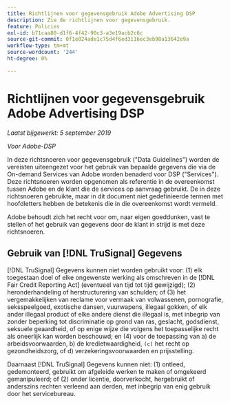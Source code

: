 ```yaml
---
title: Richtlijnen voor gegevensgebruik Adobe Advertising DSP
description: Zie de richtlijnen voor gegevensgebruik.
feature: Policies
exl-id: b71caa80-d1f6-4f42-90c3-a3e19acb2c6c
source-git-commit: 0f1e024ade1c75d4f6ed3116ec3eb98a13642e9a
workflow-type: tm+mt
source-wordcount: '244'
ht-degree: 0%

---
```


# Richtlijnen voor gegevensgebruik Adobe Advertising DSP

*Laatst bijgewerkt: 5 september 2019*

*Voor Adobe-DSP*

In deze richtsnoeren voor gegevensgebruik (&quot;Data Guidelines&quot;) worden de vereisten uiteengezet voor het gebruik van bepaalde gegevens die via de On-demand Services van Adobe worden benaderd voor DSP (&quot;Services&quot;). Deze richtsnoeren worden opgenomen als referentie in de overeenkomst tussen Adobe en de klant die de services op aanvraag gebruikt. De in deze richtsnoeren gebruikte, maar in dit document niet gedefinieerde termen met hoofdletters hebben de betekenis die in die overeenkomst wordt vermeld.

Adobe behoudt zich het recht voor om, naar eigen goeddunken, vast te stellen of het gebruik van gegevens door de klant in strijd is met deze richtsnoeren.

## Gebruik van [!DNL TruSignal] Gegevens

[!DNL TruSignal] Gegevens kunnen niet worden gebruikt voor: (1) elk toegestaan doel of elke ongewenste werking als omschreven in de [!DNL Fair Credit Reporting Act] (eventueel van tijd tot tijd gewijzigd); (2) heronderhandeling of herstructurering van schulden; of (3) het vergemakkelijken van reclame voor vermaak van volwassenen, pornografie, seksspeelgoed, exotische dansen, vuurwapens, illegaal gokken, of elk ander illegaal product of elke andere dienst die illegaal is, met inbegrip van zonder beperking tot discriminatie op grond van ras, geslacht, godsdienst, seksuele geaardheid, of op enige wijze die volgens het toepasselijke recht als oneerlijk kan worden beschouwd; en (4) voor de toepassing van a) de arbeidsvoorwaarden, b) de kredietwaardigheid, `(c)` het recht op gezondheidszorg, of d) verzekeringsvoorwaarden en prijsstelling.<!-- I used backticks in the previous sentence to prevent ( c ) from displaying as a copyright symbol. I think the OS does that. Using HTML code for the parentheses doesn't prevent it. -->

Daarnaast [!DNL TruSignal] Gegevens kunnen niet: (1) ontleed, gedemonteerd, gebruikt om afgeleide werken te maken of omgekeerd gemanipuleerd; of (2) onder licentie, doorverkocht, hergebruikt of anderszins rechten verleend aan derden, met inbegrip van enig gebruik door het servicebureau.
